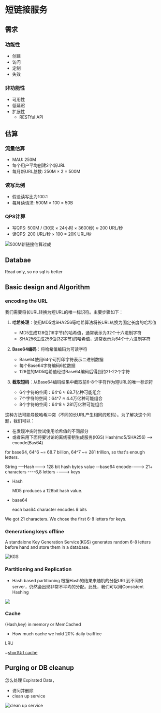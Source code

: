# 短链接服务
## 需求
### 功能性
* 创建
* 访问
* 定制
* 失效
### 非功能性
* 可用性
* 低延迟
* 扩展性
    * RESTful API

## 估算
### 流量估算
* MAU: 250M
* 每个用户平均创建2个新URL
* 每月新URL总数: 250M × 2 = 500M

### 读写比例
* 假设读写比为100:1
* 每月读请求: 500M × 100 = 50B

### QPS计算
* 写QPS: 500M / (30天 × 24小时 × 3600秒) ≈ 200 URL/秒
* 读QPS: 200 URL/秒 × 100 = 20K URL/秒

![500M新链接估算过成](./graphs/500MTinyURLEstimate.drawio.svg)

## Databae
Read only, so no sql is better

## Basic design and Algorithm


### encoding the URL
我们需要将长URL转换为短URL的唯一标识符。主要步骤如下：

1. **哈希处理**：使用MD5或SHA256等哈希算法将长URL转换为固定长度的哈希值
   - MD5生成128位(16字节)的哈希值，通常表示为32个十六进制字符
   - SHA256生成256位(32字节)的哈希值，通常表示为64个十六进制字符

2. **Base64编码**：将哈希值编码为可读字符
   - Base64使用64个可打印字符表示二进制数据
   - 每个Base64字符编码6位数据
   - 128位的MD5哈希值经过Base64编码后得到约21-22个字符

3. **截取短码**：从Base64编码结果中截取前6-8个字符作为短URL的唯一标识符
   - 6个字符的空间：64^6 ≈ 68.7亿种可能组合
   - 7个字符的空间：64^7 ≈ 4.4万亿种可能组合
   - 8个字符的空间：64^8 ≈ 281万亿种可能组合

这种方法可能导致哈希冲突（不同的长URL产生相同的短码）。为了解决这个问题，我们可以：
- 在发现冲突时尝试使用哈希值的不同部分
- 或者采用下面将要讨论的离线密钥生成服务(KGS)
Hash(md5/SHA256) --> encode(Bas64)

for base64, 64^6 ~= 68.7 billion, 64^7 ~= 281 trillion, so that's enough letters.

String ---Hash---> 128 bit hash bytes value --base64 encode----> 21+ characters ----6,8 letters ----> keys

* Hash
    
    MD5 produces a 128bit hash value.

* base64

    each bas64 character encodes 6 bits

We got 21 characters. We chose the first 6-8 letters for keys.


### Generationg keys offline

A standalone Key Generation Service(KGS) generates random 6-8 letters before hand and store them in a database.

![KGS](./graphs/KGS.drawio.svg)


### Partitioning and Replication

* Hash based partitioning
根据Hash的结果来随机的分配URL到不同的server，仍然会出现非常不平均的分配。此处，我们可以用Consistent Hashing

![](./graphs/ConsistentHashing.drawio.svg)

### Cache

(Hash,key) in memory or MemCached

* How much cache we hold
20% daily traiffice

LRU

~[shortUrl cache](./graphs/shortenUrlCaches.drawio.svg)


## Purging or DB cleanup
怎么处理 Expirated Data，
* 访问并删除
* clean up service

![clean up service](./graphs/cleanupService.drawio.svg)
    